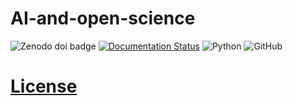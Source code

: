 # AI-and-open-science
![Zenodo doi badge](https://img.shields.io/badge/DOI-10.5281%2Fzenodo.1234567-blue.svg)
[![Documentation Status](https://readthedocs.org/projects/ai-and-open-science/badge/?version=latest)](https://ai-and-open-science.readthedocs.io/en/latest/?badge=latest)
![Python](https://img.shields.io/badge/python-3670A0?style=for-the-badge&logo=python&logoColor=ffdd54)
![GitHub](https://img.shields.io/badge/github-%23121011.svg?style=for-the-badge&logo=github&logoColor=white)
# [License](LICENSE)
